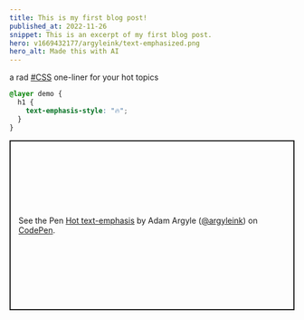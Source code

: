 ```yaml
---
title: This is my first blog post!
published_at: 2022-11-26
snippet: This is an excerpt of my first blog post.
hero: v1669432177/argyleink/text-emphasized.png
hero_alt: Made this with AI
---
```


a rad [#CSS](https://twitter.com/hashtag/css) one-liner for your hot topics

```css
@layer demo {
  h1 {
    text-emphasis-style: "🔥";
  }
}
```

<!-- try it on [Codepen](https://codepen.io/argyleink/pen/YzveomK) -->

<p class="codepen" data-height="300" data-theme-id="43079" data-default-tab="css,result" data-slug-hash="YzveomK" data-preview="true" data-editable="true" data-user="argyleink" style="height: 300px; box-sizing: border-box; display: flex; align-items: center; justify-content: center; border: 2px solid; margin: 1em 0; padding: 1em;">
  <span>See the Pen <a href="https://codepen.io/argyleink/pen/YzveomK">
  Hot text-emphasis</a> by Adam Argyle (<a href="https://codepen.io/argyleink">@argyleink</a>)
  on <a href="https://codepen.io">CodePen</a>.</span>
</p>
<script async src="https://cpwebassets.codepen.io/assets/embed/ei.js"></script>